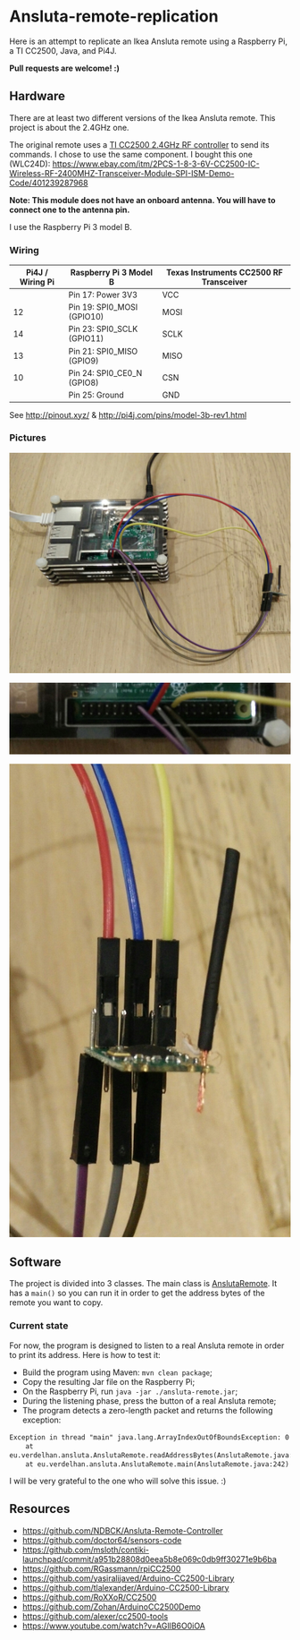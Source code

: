 # Ansluta-remote-replication

Here is an attempt to replicate an Ikea Ansluta remote using a Raspberry Pi, a TI CC2500, Java, and Pi4J.

**Pull requests are welcome! :)**


## Hardware

There are at least two different versions of the Ikea Ansluta remote. This project is about the 2.4GHz one.

The original remote uses a [TI CC2500 2.4GHz RF controller](http://www.ti.com/lit/ds/swrs040c/swrs040c.pdf) to send its commands. I chose to use the same component. I bought this one (WLC24D): 
https://www.ebay.com/itm/2PCS-1-8-3-6V-CC2500-IC-Wireless-RF-2400MHZ-Transceiver-Module-SPI-ISM-Demo-Code/401239287968

**Note: This module does not have an onboard antenna. You will have to connect one to the antenna pin.**

I use the Raspberry Pi 3 model B.


### Wiring

Pi4J / Wiring Pi | Raspberry Pi 3 Model B | Texas Instruments CC2500 RF Transceiver 
---------------- | -----------------------|----------------------------------------
|| Pin 17: Power 3V3 | VCC 
12 | Pin 19: SPI0\_MOSI (GPIO10) | MOSI 
14 | Pin 23: SPI0\_SCLK (GPIO11) | SCLK 
13 | Pin 21: SPI0\_MISO (GPIO9) | MISO 
10 | Pin 24: SPI0\_CE0\_N (GPIO8) | CSN 
|| Pin 25: Ground | GND 

See http://pinout.xyz/ & http://pi4j.com/pins/model-3b-rev1.html


### Pictures

![Raspberry with CC2500](res/raspberry_with_cc2500.jpg)

![Raspberry wiring](res/raspberry_wiring.jpg)

![CC2500 wiring](res/cc2500_wiring.jpg)


## Software

The project is divided into 3 classes. The main class is [AnslutaRemote](src/main/java/eu/verdelhan/ansluta/AnslutaRemote.java). It has a `main()` so you can run it in order to get the address bytes of the remote you want to copy.


### Current state

For now, the program is designed to listen to a real Ansluta remote in order to print its address. Here is how to test it:

  - Build the program using Maven: `mvn clean package`;
  - Copy the resulting Jar file on the Raspberry Pi;
  - On the Raspberry Pi, run `java -jar ./ansluta-remote.jar`;
  - During the listening phase, press the button of a real Ansluta remote;
  - The program detects a zero-length packet and returns the following exception:
```Packet received: 0 bytes
Exception in thread "main" java.lang.ArrayIndexOutOfBoundsException: 0
    at eu.verdelhan.ansluta.AnslutaRemote.readAddressBytes(AnslutaRemote.java:92)
    at eu.verdelhan.ansluta.AnslutaRemote.main(AnslutaRemote.java:242)
```

I will be very grateful to the one who will solve this issue. :)


## Resources

  * https://github.com/NDBCK/Ansluta-Remote-Controller
  * https://github.com/doctor64/sensors-code
  * https://github.com/msloth/contiki-launchpad/commit/a951b28808d0eea5b8e069c0db9ff30271e9b6ba
  * https://github.com/RGassmann/rpiCC2500
  * https://github.com/yasiralijaved/Arduino-CC2500-Library
  * https://github.com/tlalexander/Arduino-CC2500-Library
  * https://github.com/RoXXoR/CC2500
  * https://github.com/Zohan/ArduinoCC2500Demo
  * https://github.com/alexer/cc2500-tools
  * https://www.youtube.com/watch?v=AGlIB6O0iOA
